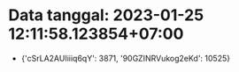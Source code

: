 # Data tanggal: 2023-01-25 12:11:58.123854+07:00

* {'cSrLA2AUIiiiq6qY': 3871, '90GZINRVukog2eKd': 10525}
